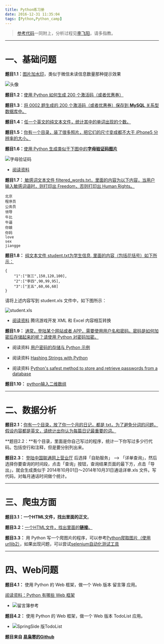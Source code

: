 ```yaml
---
title: Python练习册
date: 2016-12-31 11:35:04
tags: [Python,Python_camp]
---
```

> [参考代码](https://github.com/mmmwhy/python-camp)一同附上，分析过程见[李飞阳](http://feiyang.li/tags/Python-camp/)，请多指教。

---


# 一、基础问题

**题目1.1：**[图片加水印](http://feiyang.li/2016/12/31/python_camp1/)，类似于微信未读信息数量那种提示效果

![头像](http://cdn.mmmxcc.cn/blog/20161216/115246388.jpg?imageMogr2/thumbnail/!80p)


**题目1.2：**[使用 Python 如何生成 200 个激活码（或者优惠券）](http://feiyang.li/2017/02/07/python_camp2/)

**题目1.3**：[将 0002 题生成的 200 个激活码（或者优惠券）保存到 **MySQL** 关系型数据库中。 ](http://feiyang.li/2017/02/10/python_camp3/)


**题目1.4：**[任一个英文的纯文本文件，统计其中的单词出现的个数。](http://feiyang.li/2017/02/11/python_camp4/)

**题目1.5：**[你有一个目录，装了很多照片，把它们的尺寸变成都不大于 iPhone5 分辨率的大小。](http://feiyang.li/2017/02/13/python-camp5/)

**题目1.6：**[使用 Python 生成类似于下图中的**字母验证码图片**](http://feiyang.li/2017/02/13/python-camp6/)

![字母验证码](http://cdn.mmmxcc.cn/blog/20170210/164221438.png)

- [阅读资料](http://stackoverflow.com/questions/2823316/generate-a-random-letter-in-python) 

**题目1.7：**[ 敏感词文本文件 filtered_words.txt，里面的内容为以下内容，当用户输入敏感词语时，则打印出 Freedom，否则打印出 Human Rights。](http://feiyang.li/2017/02/15/python-camp7/)

    北京
    程序员
    公务员
    领导
    牛比
    牛逼
    你娘
    你妈
    love
    sex
    jiangge

**题目1.8：** [纯文本文件 student.txt为学生信息, 里面的内容（包括花括号）如下所示：](http://feiyang.li/2017/02/15/python-camp8/)

    {
        "1":["张三",150,120,100],
        "2":["李四",90,99,95],
        "3":["王五",60,66,68]
    }

请将上述内容写到 student.xls 文件中，如下图所示：

![student.xls](http://cdn.mmmxcc.cn/blog/20170210/164341562.png)

- [阅读资料](http://www.cnblogs.com/skynet/archive/2013/05/06/3063245.html) 腾讯游戏开发 XML 和 Excel 内容相互转换

**题目1.9：** [通常，登陆某个网站或者 APP，需要使用用户名和密码。密码是如何加密后存储起来的呢？请使用 Python 对密码加密。](http://feiyang.li/2017/02/16/python-camp9/)

- 阅读资料 [用户密码的存储与 Python 示例](http://zhuoqiang.me/password-storage-and-python-example.html)

- 阅读资料 [Hashing Strings with Python](http://www.pythoncentral.io/hashing-strings-with-python/)

- 阅读资料 [Python's safest method to store and retrieve passwords from a database](http://stackoverflow.com/questions/2572099/pythons-safest-method-to-store-and-retrieve-passwords-from-a-database)

**题目1.10：** [python输入二维数组](http://feiyang.li/2017/03/10/python-input/)

---
# 二、数据分析

**题目2.1：**[你有一个目录，放了你一个月的日记，都是 txt，为了避免分词的问题，假设内容都是英文，请统计出你认为每篇日记最重要的词。](http://feiyang.li/2017/02/17/python-camp2-1/)

**题目2.2：**有个目录，里面是你自己写过的程序，统计一下你写过多少行代码。包括空行和注释，但是要分别列出来。

**题目2.3：** [登陆中国联通网上营业厅](http://iservice.10010.com/index_.html) 后选择「自助服务」 --> 「详单查询」，然后选择你要查询的时间段，点击「查询」按钮，查询结果页面的最下方，点击「导出」，就会生成类似于 2014年10月01日～2014年10月31日通话详单.xls 文件。写代码，对每月通话时间做个统计。

---
# 三、爬虫方面

**题目3.1：**一个HTML文件，找出里面的**正文**。

**题目3.2：**[一个HTML文件，找出里面的**链接**。](http://feiyang.li/2016/12/13/get_html/)

**题目3.3：** 用 Python 写一个爬图片的程序，可以参考[Python爬取图片（使用urllib2）](http://feiyang.li/2016/12/15/Python_use_urllib2/)，如果出现问题，可以尝试[selenium自动化测试工具](http://feiyang.li/2016/12/29/Python-selenium/)



---
#  四、Web问题

**题目4.1：** 使用 Python 的 Web 框架，做一个 Web 版本 留言簿 应用。

[阅读资料：Python 有哪些 Web 框架](http://v2ex.com/t/151643#reply53)

- ![留言簿参考](http://cdn.mmmxcc.cn/blog/20170210/164432170.png)


**题目4.2：** 使用 Python 的 Web 框架，做一个 Web 版本 TodoList 应用。

- ![SpringSide 版TodoList](http://cdn.mmmxcc.cn/blog/20170210/164451954.png)



**题目来自 [易枭寒的Github](https://github.com/Yixiaohan)**
